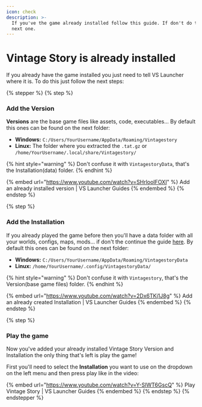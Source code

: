 ```yaml
---
icon: check
description: >-
  If you've the game already installed follow this guide. If don't do to the
  next one.
---
```


# Vintage Story is already installed

If you already have the game installed you just need to tell VS Launcher where it is. To do this just follow the next steps:

{% stepper %}
{% step %}
### Add the Version

**Versions** are the base game files like assets, code, executables... By default this ones can be found on the next folder:

* **Windows:** `C:/Users/YourUsername/AppData/Roaming/Vintagestory`
* **Linux:** The folder where you extracted the `.tat.gz` or `/home/YourUsername/.local/share/Vintagestory/`

{% hint style="warning" %}
Don't confuse it with `VintagestoryData`, that's the Installation(data) folder.
{% endhint %}

{% embed url="https://www.youtube.com/watch?v=SHrlooIFOXI" %}
Add an already installed version | VS Launcher Guides
{% endembed %}
{% endstep %}

{% step %}
### Add the Installation

If you already played the game before then you'll have a data folder with all your worlds, configs, maps, mods... if don't the continue the guide [here](https://vsldocs.xurxomf.xyz/get-started/usage/game-client/install-vintage-story#add-an-installation). By default this ones can be found on the next folder:

* **Windows:** `C:/Users/YourUsername/AppData/Roaming/VintagestoryData`
* **Linux:** `/home/YourUsername/.config/VintagestoryData/`

{% hint style="warning" %}
Don't confuse it with `Vintagestory`, that's the Version(base game files) folder.
{% endhint %}

{% embed url="https://www.youtube.com/watch?v=2Dx6TKj1J8g" %}
Add an already created Installation | VS Launcher Guides
{% endembed %}
{% endstep %}

{% step %}
### Play the game

Now you've added your already installed Vintage Story Version and Installation the only thing that's left is play the game!

First you'll need to select the **Installation** you want to use on the dropdown on the left menu and then press play like in the video:

{% embed url="https://www.youtube.com/watch?v=Y-SIWT6GscQ" %}
Play Vintage Story | VS Launcher Guides
{% endembed %}
{% endstep %}
{% endstepper %}

